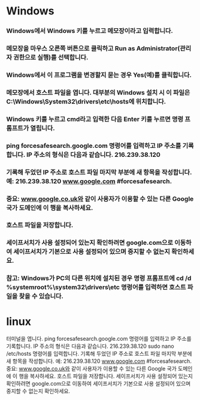 # Windows
### Windows에서 Windows 키를 누르고 메모장이라고 입력합니다.
### 메모장을 마우스 오른쪽 버튼으로 클릭하고 Run as Administrator(관리자 권한으로 실행)를 선택합니다.
### Windows에서 이 프로그램을 변경할지 묻는 경우 Yes(예)를 클릭합니다.
### 메모장에서 호스트 파일을 엽니다. 대부분의 Windows 설치 시 이 파일은 C:\Windows\System32\drivers\etc\hosts에 위치합니다.
### Windows 키를 누르고 cmd라고 입력한 다음 Enter 키를 누르면 명령 프롬프트가 열립니다.
### ping forcesafesearch.google.com 명령어를 입력하고 IP 주소를 기록합니다. IP 주소의 형식은 다음과 같습니다. 216.239.38.120
### 기록해 두었던 IP 주소로 호스트 파일 마지막 부분에 새 항목을 작성합니다. 예: 216.239.38.120 www.google.com #forcesafesearch.
### 중요: www.google.co.uk와 같이 사용자가 이용할 수 있는 다른 Google 국가 도메인에 이 행을 복사하세요.
### 호스트 파일을 저장합니다.
### 세이프서치가 사용 설정되어 있는지 확인하려면 google.com으로 이동하여 세이프서치가 기본으로 사용 설정되어 있으며 중지할 수 없는지 확인하세요.

### 참고: Windows가 PC의 다른 위치에 설치된 경우 명령 프롬프트에 cd /d %systemroot%\system32\drivers\etc 명령어를 입력하면 호스트 파일을 찾을 수 있습니다.

# linux
터미널을 엽니다.
ping forcesafesearch.google.com 명령어를 입력하고 IP 주소를 기록합니다. IP 주소의 형식은 다음과 같습니다. 216.239.38.120
sudo nano /etc/hosts 명령어를 입력합니다.
기록해 두었던 IP 주소로 호스트 파일 마지막 부분에 새 항목을 작성합니다. 예: 216.239.38.120 www.google.com #forcesafesearch.
중요: www.google.co.uk와 같이 사용자가 이용할 수 있는 다른 Google 국가 도메인에 이 행을 복사하세요.
호스트 파일을 저장합니다.
세이프서치가 사용 설정되어 있는지 확인하려면 google.com으로 이동하여 세이프서치가 기본으로 사용 설정되어 있으며 중지할 수 없는지 확인하세요.

